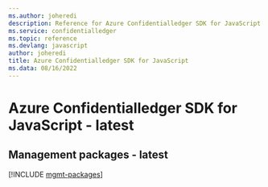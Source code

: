 ```yaml
---
ms.author: joheredi
description: Reference for Azure Confidentialledger SDK for JavaScript
ms.service: confidentialledger
ms.topic: reference
ms.devlang: javascript
author: joheredi
title: Azure Confidentialledger SDK for JavaScript
ms.data: 08/16/2022
---
```

# Azure Confidentialledger SDK for JavaScript - latest

## Management packages - latest
[!INCLUDE [mgmt-packages](confidentialledger-mgmt-index.md)]